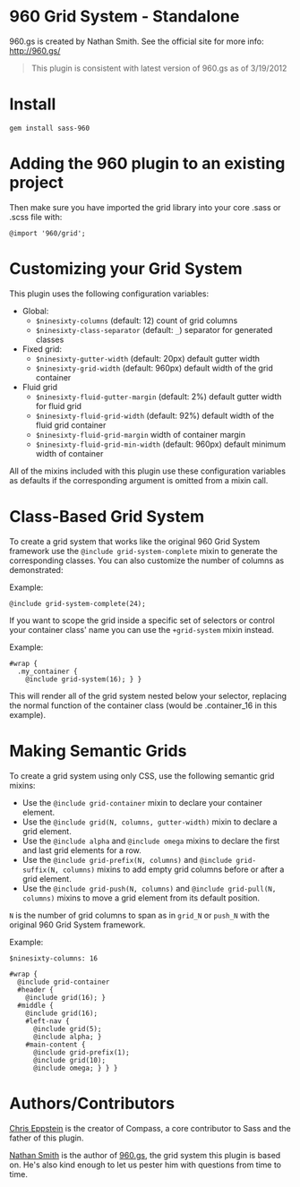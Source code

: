 960 Grid System - Standalone
================================

960.gs is created by Nathan Smith. See the official site for more info: <http://960.gs/>

> This plugin is consistent with latest version of 960.gs as of 3/19/2012

Install
=======

    gem install sass-960

Adding the 960 plugin to an existing project
============================================

Then make sure you have imported the grid library into your core .sass or .scss file with:

    @import '960/grid';

Customizing your Grid System
============================

This plugin uses the following configuration variables:

* Global:
  * `$ninesixty-columns` (default: 12) count of grid columns
  * `$ninesixty-class-separator` (default: `_`) separator for generated classes
* Fixed grid:
  * `$ninesixty-gutter-width` (default: 20px) default gutter width
  * `$ninesixty-grid-width` (default: 960px) default width of the grid container
* Fluid grid
  * `$ninesixty-fluid-gutter-margin` (default: 2%) default gutter width for fluid grid
  * `$ninesixty-fluid-grid-width` (default: 92%) default width of the fluid grid container
  * `$ninesixty-fluid-grid-margin` width of container margin
  * `$ninesixty-fluid-grid-min-width` (default: 960px) default minimum width of container

All of the mixins included with this plugin use these configuration variables
as defaults if the corresponding argument is omitted from a mixin call.

Class-Based Grid System
=======================

To create a grid system that works like the original 960 Grid System framework
use the `@include grid-system-complete` mixin to generate the corresponding classes. You
can also customize the number of columns as demonstrated:

Example:

    @include grid-system-complete(24);

If you want to scope the grid inside a specific set of selectors or control your container class' name you can use the `+grid-system` mixin instead.

Example:

    #wrap {
      .my_container {
        @include grid-system(16); } }

This will render all of the grid system nested below your selector, replacing the normal function of the container class (would be .container_16 in this example).

Making Semantic Grids
=====================

To create a grid system using only CSS, use the following semantic grid mixins:

* Use the `@include grid-container` mixin to declare your container element.
* Use the `@include grid(N, columns, gutter-width)` mixin to declare a grid element.
* Use the `@include alpha` and `@include omega` mixins to declare the first and last grid elements for a row.
* Use the `@include grid-prefix(N, columns)` and `@include grid-suffix(N, columns)` mixins to add empty grid columns before or after a grid element.
* Use the `@include grid-push(N, columns)` and `@include grid-pull(N, columns)` mixins to move a grid element from its default position.

`N` is the number of grid columns to span as in `grid_N` or `push_N` with the original 960 Grid System framework.

Example:

    $ninesixty-columns: 16

    #wrap {
      @include grid-container
      #header {
        @include grid(16); }
      #middle {
        @include grid(16);
        #left-nav {
          @include grid(5);
          @include alpha; }
        #main-content {
          @include grid-prefix(1);
          @include grid(10);
          @include omega; } } }

Authors/Contributors
====================

[Chris Eppstein](http://chriseppstein.github.com/) is the creator of Compass, a core contributor to Sass and the father of this plugin.

[Nathan Smith](http://sonspring.com/) is the author of [960.gs](http://960.gs/), the grid system this plugin is based on. He's also kind enough to let us pester him with questions from time to time.
